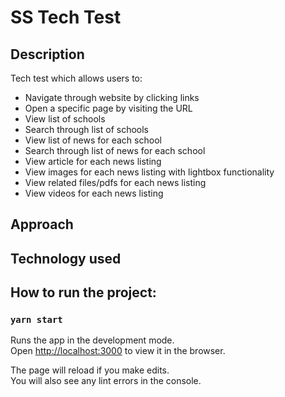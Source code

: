 # SS Tech Test

## Description
Tech test which allows users to:
* Navigate through website by clicking links
* Open a specific page by visiting the URL
* View list of schools
* Search through list of schools
* View list of news for each school
* Search through list of news for each school
* View article for each news listing
* View images for each news listing with lightbox functionality
* View related files/pdfs for each news listing
* View videos for each news listing



## Approach

## Technology used

## How to run the project:

### `yarn start`

Runs the app in the development mode.<br />
Open [http://localhost:3000](http://localhost:3000) to view it in the browser.

The page will reload if you make edits.<br />
You will also see any lint errors in the console.
